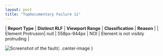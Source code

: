```yaml
---
layout: post
title: "TopDocumentary Failure 11"
---
```

| **Report Type** | **Distinct RLF** | **Viewport Range** | **Classification** | **Reason** |
| Element Protrusion| null | 558px-944px | NOI | Element is not visibly protruding | 

![Screenshot of the fault](../../../assets/images/TopDocumentary/fault11/overflow-Width751.png){: .center-image }